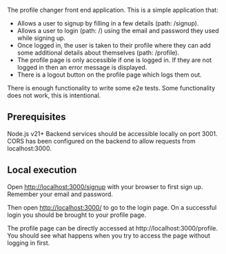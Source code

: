 The profile changer front end application. This is a simple application that:
- Allows a user to signup by filling in a few details (path: /signup).
- Allows a user to login (path: /) using the email and password they used while signing up.
- Once logged in, the user is taken to their profile where they can add some additional details about themselves (path: /profile).
- The profile page is only accessible if one is logged in. If they are not logged in then an error message is displayed.
- There is a logout button on the profile page which logs them out.

There is enough functionality to write some e2e tests. Some functionality does not work, this is intentional.

## Prerequisites
Node.js v21+
Backend services should be accessible locally on port 3001. CORS has been configured on the backend to allow requests from localhost:3000.

## Local execution
Open [http://localhost:3000/signup](http://localhost:3000/signup) with your browser to first sign up. Remember your email and password.

Then open [http://localhost:3000/](http://localhost:3000/)
to go to the login page. On a successful login you should be brought to your profile page.

The profile page can be directly accessed at http://localhost:3000/profile. You should see what happens when you try to access the page without logging in first.
